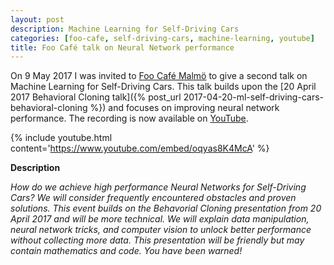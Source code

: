 ```yaml
---
layout: post
description: Machine Learning for Self-Driving Cars
categories: [foo-cafe, self-driving-cars, machine-learning, youtube]
title: Foo Café talk on Neural Network performance
---
```


On 9 May 2017 I was invited to [Foo Café Malmö](https://foocafe.org/) to give a second talk on Machine Learning for Self-Driving Cars. This talk builds upon the [20 April 2017 Behavioral Cloning talk]({% post_url 2017-04-20-ml-self-driving-cars-behavioral-cloning %}) and focuses on improving neural network performance. The recording is now available on [YouTube](https://www.youtube.com/watch?v=oqyas8K4McA).

{% include youtube.html content='https://www.youtube.com/embed/oqyas8K4McA' %}

**Description**

*How do we achieve high performance Neural Networks for Self-Driving Cars? We will consider frequently encountered obstacles and proven solutions. This event builds on the Behavorial Cloning presentation from 20 April 2017 and will be more technical. We will explain data manipulation, neural network tricks, and computer vision to unlock better performance without collecting more data. This presentation will be friendly but may contain mathematics and code. You have been warned!*